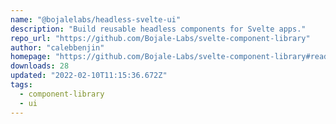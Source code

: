 ```yaml
---
name: "@bojalelabs/headless-svelte-ui"
description: "Build reusable headless components for Svelte apps."
repo_url: "https://github.com/Bojale-Labs/svelte-component-library"
author: "calebbenjin"
homepage: "https://github.com/Bojale-Labs/svelte-component-library#readme"
downloads: 28
updated: "2022-02-10T11:15:36.672Z"
tags: 
  - component-library
  - ui
---
```

